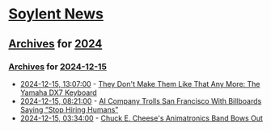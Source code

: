 # [Soylent News](../../../README.md)

## [Archives](../../index.md) for [2024](../index.md)

### [Archives](../../index.md) for [2024-12-15](index.md)

* [2024-12-15, 13:07:00](https://soylentnews.org/article.pl?sid=24/12/13/0458233&from=rss) - [They Don't Make Them Like That Any More: The Yamaha DX7 Keyboard](https://soylentnews.org/article.pl?sid=24/12/13/0458233&from=rss)
* [2024-12-15, 08:21:00](https://soylentnews.org/article.pl?sid=24/12/13/0457204&from=rss) - [AI Company Trolls San Francisco With Billboards Saying “Stop Hiring Humans”](https://soylentnews.org/article.pl?sid=24/12/13/0457204&from=rss)
* [2024-12-15, 03:34:00](https://soylentnews.org/article.pl?sid=24/12/13/0454242&from=rss) - [Chuck E. Cheese's Animatronics Band Bows Out](https://soylentnews.org/article.pl?sid=24/12/13/0454242&from=rss)
